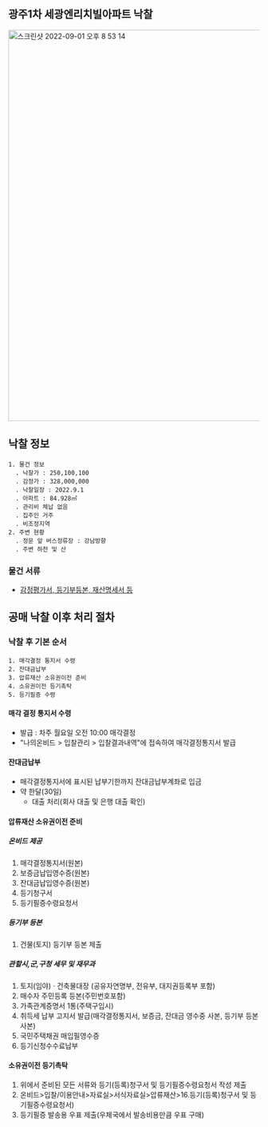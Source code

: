 ## 광주1차 세광엔리치빌아파트 낙찰
<img width="783" alt="스크린샷 2022-09-01 오후 8 53 14" src="https://user-images.githubusercontent.com/62130704/187907742-831e6129-52eb-4f27-8f30-93941db5d05d.png">

## 낙찰 정보
```
1. 물건 정보
  . 낙찰가 : 250,100,100
  . 감정가 : 328,000,000
  . 낙찰일장 : 2022.9.1
  . 아파트 : 84.928㎡
  . 관리비 체납 없음
  . 집주인 거주
  . 비조정지역
2. 주변 현황
  . 정문 앞 버스정류장 : 강남방향
  . 주변 하천 및 산
```
### 물건 서류
* [감정평가서, 등기부등본, 재산명세서 등](https://drive.google.com/drive/folders/15_6aMCZi0nYluAXZkOlpSUmmpAs0MuqZ)

## 공매 낙찰 이후 처리 절차

### 낙찰 후 기본 순서
```
1. 매각결정 통지서 수령
2. 잔대금납부
3. 압류재산 소유권이전 준비
4. 소유권이전 등기촉탁
5. 등기필증 수령
```

#### 매각 결정 통지서 수령
* 발급 : 차주 월요일 오전 10:00 매각결정
* "나의온비드 > 입찰관리 > 입찰결과내역"에 접속하여 매각결정통지서 발급

#### 잔대금납부
* 매각결정통지서에 표시된 납부기한까지 잔대금납부계좌로 입금
* 약 한달(30일)
  * 대출 처리(회사 대출 및 은행 대출 확인)

#### 압류재산 소유권이전 준비

##### 온비드 제공
1. 매각결정통지서(원본)
2. 보증금납입영수증(원본)	
3. 잔대금납입영수증(원본)	
4. 등기청구서
5. 등기필증수령요청서
 
##### 등기부 등본
1. 건물(토지) 등기부 등본 제출

##### 관할시,군,구청 세무 및 재무과
1. 토지(임야) · 건축물대장	(공유자연명부, 전유부, 대지권등록부 포함)
2. 매수자 주민등록 등본(주민번호포함)
3. 가족관계증명서 1통(주택구입시)
4. 취득세 납부 고지서 발급(매각결정통지서, 보증금, 잔대금 영수중 사본, 등기부 등본사본)
5. 국민주택채권 매입필영수증
6. 등기신청수수료납부

#### 소유권이전 등기촉탁
1. 위에서 준비된 모든 서류와 등기(등록)청구서 및 등기필증수령요청서 작성 제출
2. 온비드>입찰/이용안내>자료실>서식자료실>압류재산>16.등기(등록)청구서 및 등기필증수령요청서)
3. 등기필증 발송용 우표 제출(우체국에서 발송비용만큼 우표 구매)

